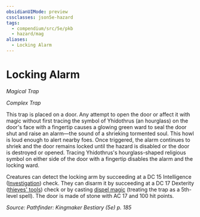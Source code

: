 ```yaml
---
obsidianUIMode: preview
cssclasses: json5e-hazard
tags:
  - compendium/src/5e/pkb
  - hazard/mag
aliases:
  - Locking Alarm
---
```

# Locking Alarm
*Magical Trap*  

*Complex Trap*

This trap is placed on a door. Any attempt to open the door or affect it with magic without first tracing the symbol of Yhidothrus (an hourglass) on the door's face with a fingertip causes a glowing green ward to seal the door shut and raise an alarm—the sound of a shrieking tormented soul. This howl is loud enough to alert nearby foes. Once triggered, the alarm continues to shriek and the door remains locked until the hazard is disabled or the door is destroyed or opened. Tracing Yhidothrus's hourglass-shaped religious symbol on either side of the door with a fingertip disables the alarm and the locking ward.

Creatures can detect the locking arm by succeeding at a DC 15 Intelligence ([Investigation](2-Mechanics/CLI/rules/skills.md#Investigation)) check. They can disarm it by succeeding at a DC 17 Dexterity ([thieves' tools](2-Mechanics/CLI/items/thieves-tools.md)) check or by casting [dispel magic](2-Mechanics/CLI/spells/dispel-magic.md) (treating the trap as a 5th-level spell). The door is made of stone with AC 17 and 100 hit points.

*Source: Pathfinder: Kingmaker Bestiary (5e) p. 185*